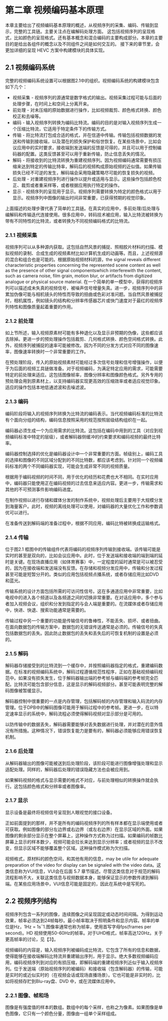 # 第二章 视频编码基本原理

本章主要给出了视频编码基本原理的概述，从视频序列的采集、编码、传输到显示，完整的工具链。主要关注点在编解码处理方面。
这包括视频序列的呈现格式，比如颜色的呈现格式。还有基本概念和混合编码的主要构成部分。本章的主要目的是给出各组件的概念以及不同组件之间是如何交互的。
接下来的章节里，会更加详细的呈现 HEVC 方案中构建模块的具体实现。

## 2.1 视频编码系统

完整的视频编码系统设置可以根据图2.1中的组织。视频编码系统的构建模块包含如下几个：

* 视频采集 - 视频序列的源通常是数字格式的输出。视频采集过程可能与后面的处理步骤，在时间上和空间上分离开来。
* 前处理 - 对未压缩的原始数据进行操作，比如视频裁剪、颜色格式转换、颜色校正和去噪等。
* 编码 - 输入视频序列转换为编码比特流。编码的目的是对输入视频序列生成一个压缩比特流，它适用于特定条件下的传输方式。
* 传输 - 将比特流打包成合适的格式，并在信道中传输。传输包括视频数据的发送和传输到接收端，以及潜在的损失保护和俗世恢复。在某些场景中，比如会议应用中的实时要求，接收端到发送端的反馈是可得的，并且可以用于控制编码器的配置。这类反馈甚至可以用于重新传输，防止信息丢失的情况。
* 解码 - 将接收到的比特流转换为重建视频序列。因为视频编码通常需要有损压缩来达到特定的传输比特率，解码后的视频构成原始视频的近似值。如果传输损失已经不可逆的发生，解码端会采用隐藏策略尽可能的恢复损失的视频。
* 后处理 - 对重建视频序列进行操作以提升或适用与显示。这些操作包括颜色校正、裁剪或者重采样等，或者根据应用执行特定的操作。
* 显示 - 视频序列的呈现用于显示。视频序列需要转换为特定的颜色格式以用于显示。视频序列中图像的输出时间非常重要，已获得预期的视觉印象。

上面描述的处理步骤代表了简单的工具链。在真实的应用中，多前处理/后处理与编解码和传输迭代连接使用。很多应用中，转码技术被应用，输入比特流被转换为带有不同特性的比特流，或者转换为不同视频编码格式的比特流。

### 2.1.1 视频采集

视频序列可以从多种源内获取。这包括自然风景的捕捉、照相胶片材料的扫描、模拟视频的录制、合成生成的视频素材比如计算机生成的动画等。而且，上述视频源的混合和组合也是可能的。根据原始视频材料的源，the signal reveals different characteristic properties concerning the represented scene content as well as the presence of other signal componentswhich interferewith the content, such as camera noise, film grain, motion blur, or artifacts from digitized analogue or physical source material. 在一个简单的单一模型中，获得的视频序列可以描述成未失真的视频信号，被噪声信号增量失真。进一步，视频序列中的非累加伪像可能与相机镜头的特性而导致的扭曲或色彩对准问题。当自然风景被捕捉时，相机属性，例如镜头的结构和分辨率传感器芯片或快门速度对于最红的视频序列特性和图像质量起着重要的作用。

### 2.1.2 前处理

如上节所述，输入视频原素材可能有多种退化以及显示非预期的伪像，这些都应该去除掉。更进一步的预处理操作包括裁剪、几何格式转换、颜色空间格式转换。此外，视频序列被捕捉的速率可能被修改。因为不同的分发方式对应不同的图像速率，图像速率转换时一个非常重要的工作。

在预处理阶段，传入的原始视频素材可能经过多次信号处理和信号增强操作，以便于为后面的视频工具链做准备。对于视频编码，为满足特定应用的需求，可能需要特定的前处理来适应。这包括图像帧率，图像分辨率和图像颜色格式。另外专用的预处理会用到原素材上，以支持编码器实现更高效的压缩效率或者适应视觉印象。适应的操作包括本地低通滤波和去噪滤波。

### 2.1.3 编码

编码阶段将输入的视频序列转换为比特流的编码表示。当代视频编码标准的比特流有个面向分组的结构，编码信息按照采用的规范按照层级结构组织在一起。

编码器必须生成一个为应用需求的比特流。这包括在编码中用到的工具（对应到视频编码标准中特定的层级），或者解码器侧缓冲的约束要求和编码视频的最终比特率。

编码器控制选择的优化是编码器设计中一个非常重要的方面。帧级别上，编码工具的选择和图像的不同区域分配到的不同比特数，都应该考虑到。针对同一个视频编码标准的两个不同编码器实现，可能会生成非常不同的视频质量。

根据用于编码视频的时间不同，用于优化的经历和花费也大不相同。在实时应用中，编码器只能使用正在编码视频的过去信息来适应内容。更进一步，传输需求和其他的不可预测事件影响编码进度。

在制作视频以进行存储和媒体分发的制作系统中，视频处理后主要用于大规模分发到海量客户。此时，视频的离线处理可以使用，对编码器的大量优化工作和参数调优可以进行。

在准备传送到解码端的准备过程中，根据不同应用，编码比特被转换成运输格式。

### 2.1.4 传输

位于图2.1 框图中的传输组件代表将编码的视频序列传输到接收端。该传输可能是实时的甚至是双向的，比如会议应用中。此时，位于发送端和接收端的端到端的延时是关键。在现场直播应用（如体育赛事）中，一定程度的延时通常是可以被忍受的，因为在接收端和发送端没有反馈。在存储和视频分发应用中，传输和分发过程甚至可能是短暂分开的。类似的应用包括视频点播系统，或者存储应用比如DVD和蓝光。

传输系统的设计方面包括所需的可访问性信号。这在多通道应用中非常重要，比如电视中的进入各个频道以及各频道之间的切换非常重要。在对话应用中，多个参与者加入视频会议，组织和分发到指定的与会人端是重要的。在流媒体或者存储应用中，快进、快退、搜索功能通常是需要的。

传输过程中另一个重要的功能是传输信号的鲁棒性，不能丢失、损坏、或者扭曲。在面向数据包的传输方案中，数据包的无错误传送通常是必须的。传输信号的失真包括数据包的丢失。因此防止数据包的丢失和丢失后的可恢复机制的设置是必须的。

### 2.1.5 解码

解码器存储接受到的比特流到一个缓存中，并按照编码器指定的格式，重建编码数据。在标准的视频编码系统中，解码过程遵循规范性程序，正如在基础视频编码规范中。如果没有损失发生，位于解码器输出端的参考帧与编码端的参考帧完全匹配。比特流可能包含部分信息，这是显示的解码视频部分。甚至可能表明完整的解码图像被暂缓显示。

解码器控制中很重要的一点是内存管理，包括解码帧的内存管理和输入码流的内存管理。位于DPB中的解码图像可能用于解码过程中的参考帧。更进一步，在以特定速率显示的系统中，解码流程必须使得解码视频对显示部分是可用的。

以防传输中的数据丢失，解码器需要能够对丢失数据进行处理，并对潜在的意外情况有所措施。这种情况下，错误恢复能力是要有的，解码器必须能够应用错误恢复机制。

### 2.1.6 后处理

从解码器输出的图像可能被送到后处理阶段，该阶段可能进行图像增强处理和显示适配处理。同样的，解码器后处理的错误隐藏方法也会被应用到。

如果解码视频的格式与显示需要的格式不对应，与前处理相似的转换操作就会执行。这包括颜色格式和分辨率或者图像率。

### 2.1.7 显示

显示设备是最终将视频信号呈现到人眼视觉的接口设备。

正如前面提到的那样，并不是所有的编码视频序列的所有样本都在显示端使用或者可获取。例如图像的部分左边界或右边界（或左右边界）在显示区域的外面。如果图像的剩余部分显示在整个屏幕上，这种操作方式称为过扫描。如果编码的帧数比屏幕上显示的样本数少，视频可能会拉长来达到显示分辨率；或者视频的显示不改变，但显示区域不能够覆盖整个区域。这种操作模式称为欠扫描。

视频格式，原材料的颜色空间，和其他有用的信息，may be utile for adequate preparation of the video for display can be signaled with the video data。这类信息称为VUI信息，VUI会在后面 5.7 章节描述。尽管这类信息对于规范的解码流程影响不大，关联这类信息与视频数据本身，能够保证显示的参数传递到解码端。在某些应用场景中，VUI信息可能是固定的，因此在系统中是写死的。

## 2.2 视频序列结构

视频序列包含一系列的图像，连续图像之间呈现固定或动态时间间隔。为得到运动效果，帧率必须达到24帧每秒。最小帧率取决于照明条件和显示内容。帧率的单位是Hz，1Hz = 1s¯1.图像率通常也称为帧率，使用首写字母fps(frames per second)。HD 视频使用50-60Hz的帧率。对于UHD格式，帧率高达120Hz。关于更高帧率的讨论，见【3】。

视频编码的内容是，输入视频序列被编码成比特流，它包含了所有的信息和数据，使得能够在接收端解码比特流并重建输出序列，用于显示。绝大多数视频编码应用，编码视频序列到对应的有损压缩，即解码端的重建视频序列近似于输入视频序列。位于发送端（原始视频序列的被编码）和接收端（包含解码器）的传输，可能是实时的或近似实时的（在视频会话或现场直播场景）。它也可能是非实时的，比如将视频存贮到Blu-ray盘、DVD 中，或在流媒体应用中。

### 2.2.1 图像、帧和场

图像是有强度值的样本的数组。数组中的每个采样，也称之为像素。如果图像是单色图像，它只有一个颜色分量，图像由一组单个采样组成。
